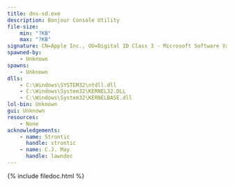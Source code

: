 ```yaml
---
title: dns-sd.exe
description: Bonjour Console Utility
file-size:
    min: "?KB"
    max: "?KB"
signature: CN=Apple Inc., OU=Digital ID Class 3 - Microsoft Software Validation v2, O=Apple Inc., L=Cupertino, S=California, C=US
spawned-by:
    - Unknown
spawns:
    - Unknown
dlls:
    - C:\Windows\SYSTEM32\ntdll.dll
    - C:\Windows\System32\KERNEL32.DLL
    - C:\Windows\System32\KERNELBASE.dll
lol-bin: Unknown
gui: Unknown
resources:
    - None
acknowledgements:
    - name: Strontic
      handle: strontic
    - name: C.J. May
      handle: lawndoc
---
```


{% include filedoc.html %}
